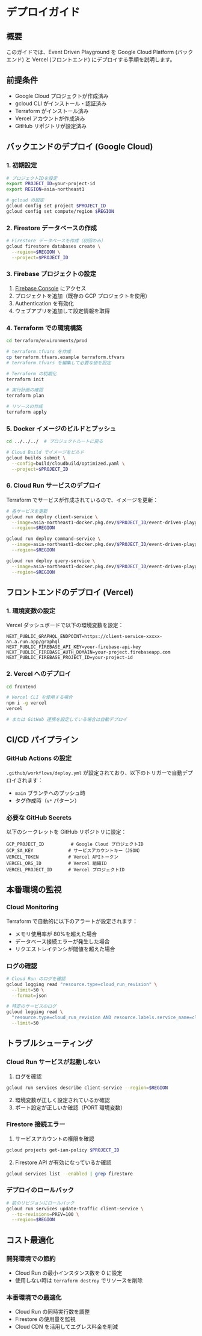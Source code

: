 # デプロイガイド

## 概要

このガイドでは、Event Driven Playground を Google Cloud Platform (バックエンド) と Vercel (フロントエンド) にデプロイする手順を説明します。

## 前提条件

- Google Cloud プロジェクトが作成済み
- gcloud CLI がインストール・認証済み
- Terraform がインストール済み
- Vercel アカウントが作成済み
- GitHub リポジトリが設定済み

## バックエンドのデプロイ (Google Cloud)

### 1. 初期設定

```bash
# プロジェクトIDを設定
export PROJECT_ID=your-project-id
export REGION=asia-northeast1

# gcloud の設定
gcloud config set project $PROJECT_ID
gcloud config set compute/region $REGION
```

### 2. Firestore データベースの作成

```bash
# Firestore データベースを作成（初回のみ）
gcloud firestore databases create \
  --region=$REGION \
  --project=$PROJECT_ID
```

### 3. Firebase プロジェクトの設定

1. [Firebase Console](https://console.firebase.google.com) にアクセス
2. プロジェクトを追加（既存の GCP プロジェクトを使用）
3. Authentication を有効化
4. ウェブアプリを追加して設定情報を取得

### 4. Terraform での環境構築

```bash
cd terraform/environments/prod

# terraform.tfvars を作成
cp terraform.tfvars.example terraform.tfvars
# terraform.tfvars を編集して必要な値を設定

# Terraform の初期化
terraform init

# 実行計画の確認
terraform plan

# リソースの作成
terraform apply
```

### 5. Docker イメージのビルドとプッシュ

```bash
cd ../../../  # プロジェクトルートに戻る

# Cloud Build でイメージをビルド
gcloud builds submit \
  --config=build/cloudbuild/optimized.yaml \
  --project=$PROJECT_ID
```

### 6. Cloud Run サービスのデプロイ

Terraform でサービスが作成されているので、イメージを更新：

```bash
# 各サービスを更新
gcloud run deploy client-service \
  --image=asia-northeast1-docker.pkg.dev/$PROJECT_ID/event-driven-playground/client-service:latest \
  --region=$REGION

gcloud run deploy command-service \
  --image=asia-northeast1-docker.pkg.dev/$PROJECT_ID/event-driven-playground/command-service:latest \
  --region=$REGION

gcloud run deploy query-service \
  --image=asia-northeast1-docker.pkg.dev/$PROJECT_ID/event-driven-playground/query-service:latest \
  --region=$REGION
```

## フロントエンドのデプロイ (Vercel)

### 1. 環境変数の設定

Vercel ダッシュボードで以下の環境変数を設定：

```
NEXT_PUBLIC_GRAPHQL_ENDPOINT=https://client-service-xxxxx-an.a.run.app/graphql
NEXT_PUBLIC_FIREBASE_API_KEY=your-firebase-api-key
NEXT_PUBLIC_FIREBASE_AUTH_DOMAIN=your-project.firebaseapp.com
NEXT_PUBLIC_FIREBASE_PROJECT_ID=your-project-id
```

### 2. Vercel へのデプロイ

```bash
cd frontend

# Vercel CLI を使用する場合
npm i -g vercel
vercel

# または GitHub 連携を設定している場合は自動デプロイ
```

## CI/CD パイプライン

### GitHub Actions の設定

`.github/workflows/deploy.yml` が設定されており、以下のトリガーで自動デプロイされます：

- `main` ブランチへのプッシュ時
- タグ作成時（`v*` パターン）

### 必要な GitHub Secrets

以下のシークレットを GitHub リポジトリに設定：

```
GCP_PROJECT_ID          # Google Cloud プロジェクトID
GCP_SA_KEY             # サービスアカウントキー（JSON）
VERCEL_TOKEN           # Vercel APIトークン
VERCEL_ORG_ID          # Vercel 組織ID
VERCEL_PROJECT_ID      # Vercel プロジェクトID
```

## 本番環境の監視

### Cloud Monitoring

Terraform で自動的に以下のアラートが設定されます：

- メモリ使用率が 80%を超えた場合
- データベース接続エラーが発生した場合
- リクエストレイテンシが閾値を超えた場合

### ログの確認

```bash
# Cloud Run のログを確認
gcloud logging read "resource.type=cloud_run_revision" \
  --limit=50 \
  --format=json

# 特定のサービスのログ
gcloud logging read \
  "resource.type=cloud_run_revision AND resource.labels.service_name=client-service" \
  --limit=50
```

## トラブルシューティング

### Cloud Run サービスが起動しない

1. ログを確認

```bash
gcloud run services describe client-service --region=$REGION
```

2. 環境変数が正しく設定されているか確認
3. ポート設定が正しいか確認（PORT 環境変数）

### Firestore 接続エラー

1. サービスアカウントの権限を確認

```bash
gcloud projects get-iam-policy $PROJECT_ID
```

2. Firestore API が有効になっているか確認

```bash
gcloud services list --enabled | grep firestore
```

### デプロイのロールバック

```bash
# 前のリビジョンにロールバック
gcloud run services update-traffic client-service \
  --to-revisions=PREV=100 \
  --region=$REGION
```

## コスト最適化

### 開発環境での節約

- Cloud Run の最小インスタンス数を 0 に設定
- 使用しない時は `terraform destroy` でリソースを削除

### 本番環境での最適化

- Cloud Run の同時実行数を調整
- Firestore の使用量を監視
- Cloud CDN を活用してエグレス料金を削減
